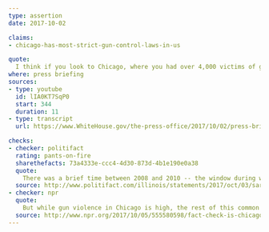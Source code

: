 ```yaml
---
type: assertion
date: 2017-10-02

claims:
- chicago-has-most-strict-gun-control-laws-in-us

quote:
  I think if you look to Chicago, where you had over 4,000 victims of gun-related crimes last year, they have the strictest gun laws in the country. That certainly hasn't helped there, so I think we have to -- when that time comes for those conversations to take place, then I think we need to look at things that may actually have that real impact.
where: press briefing
sources:
- type: youtube
  id: lIA0KT7SqP0
  start: 344
  duration: 11
- type: transcript
  url: https://www.WhiteHouse.gov/the-press-office/2017/10/02/press-briefing-press-secretary-sarah-sanders

checks:
- checker: politifact
  rating: pants-on-fire
  sharethefacts: 73a4333e-ccc4-4d30-873d-4b1e190e0a38
  quote:
    There was a brief time between 2008 and 2010 -- the window during which Washington, D.C.’s handgun ban had been invalidated but Chicago’s still stood -- where that might have been true. But federal court rulings effectively undid city and state laws severely restricting gun use and ownership in the Chicago. When it comes to the concealed carry of weapons, Chicago has less authority to impose limitations than do many other large U.S. cities.
  source: http://www.politifact.com/illinois/statements/2017/oct/03/sarah-huckabee-sanders/chicago-toughest-gun-control-claim-shot-full-holes/
- checker: npr
  quote:
    But while gun violence in Chicago is high, the rest of this common talking point doesn't really hold water.
  source: http://www.npr.org/2017/10/05/555580598/fact-check-is-chicago-proof-that-gun-laws-don-t-work
---
```

